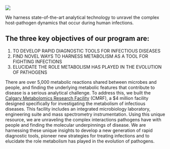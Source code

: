 <img src="https://images.squarespace-cdn.com/content/v1/5cef3ea582bf54000121ac89/02d5b2ea-029a-4ff6-98cf-5fb44cd6cf75/IMG_8867.jpg?format=2500w">

We harness state-of-the-art analytical technology to unravel the complex host-pathogen dynamics that occur during human infections. 

## The three key objectives of our program are: 

 1. TO DEVELOP RAPID DIAGNOSTIC TOOLS FOR INFECTIOUS DISEASES 
 2. FIND NOVEL WAYS TO HARNESS METABOLISM AS A TOOL FOR FIGHTING INFECTIONS 
 3. ELUCIDATE THE ROLE METABOLISM HAS PLAYED IN THE EVOLUTION OF PATHOGENS

There are over 5,000 metabolic reactions shared between microbes and people, and finding the underlying metabolic features that contribute to disease is a serious analytical challenge. To address this, we built the [Calgary Metabolomics Research Facility](https://www.lewisresearchgroup.org/cmrf) (CMRF), a $4 million facility designed specifically for investigating the metabolism of infectious diseases. This facility includes an integrated microbiology laboratory, engineering suite and mass spectrometry instrumentation. Using this unique resource, we are unraveling the complex interactions pathogens have with people and finding the molecular underpinnings of disease. We are harnessing these unique insights to develop a new generation of rapid diagnostic tools, pioneer new strategies for treating infections and to elucidate the role metabolism has played in the evolution of pathogens.
